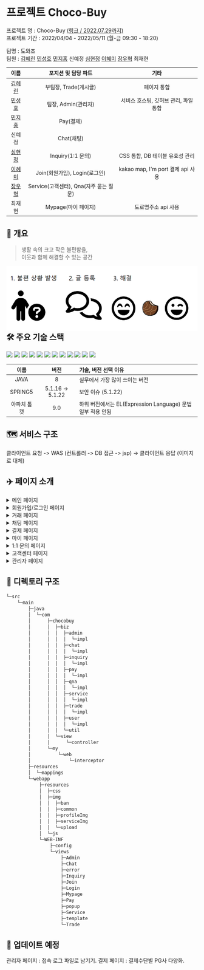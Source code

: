 # 프로젝트 Choco-Buy

프로젝트 명 : Choco-Buy [(링크 / 2022.07.29까지)](http://chocobuy250.ml:8080/)    
프로젝트 기간 : 2022/04/04 - 2022/05/11 (월-금 09:30 - 18:20)  

팀명 : 도와조  
팀원 : [김혜린](https://github.com/gimae1) [민성호](https://github.com/Hernameis) [민지홍](https://github.com/may-jh) 신예정 [심현정](https://github.com/jwsimhj97) [이혜미](https://github.com/Flowerdrumsong) [장우혁](https://github.com/dgh03052) 최재현   

|                    이름                     |          포지션 및 담당 파트           |                 기타                  |
| :-----------------------------------------: | :------------------------------------: | :-----------------------------------: |
|     [김혜린](https://github.com/gimae1)     |         부팀장, Trade(게시글)          |              페이지 통합              |
|   [민성호](https://github.com/Hernameis)    |          팀장, Admin(관리자)           | 서비스 호스팅, 깃허브 관리, 파일 통합 |
|     [민지홍](https://github.com/may-jh)     |               Pay(결제)                |                                       |
|                   신예정                    |               Chat(채팅)               |                                       |
|   [심현정](https://github.com/jwsimhj97)    |           Inquiry(1:1 문의)            |    CSS 통합, DB 테이블 유효성 관리    |
| [이혜미](https://github.com/Flowerdrumsong) |     Join(회원가입), Login(로그인)      |   kakao map, I'm port 결제 api 사용   |
|    [장우혁](https://github.com/dgh03052)    | Service(고객센터), Qna(자주 묻는 질문) |                                       |
|                   최재현                    |          Mypage(마이 페이지)           |          도로명주소 api 사용          |



## :eyes: 개요

> 생활 속의 크고 작은 불편함을,   
> 이웃과 함께 해결할 수 있는  공간

<img src="./img/chocobuy_concept.png" align="left">



## 🛠 주요 기술 스택

<img src="https://img.shields.io/badge/html5-E34F26?style=for-the-badge&logo=html5&logoColor=white"> <img src="https://img.shields.io/badge/JAVA-007396?style=for-the-badge&logo=java&logoColor=white"> <img src="https://img.shields.io/badge/AWS-232F3E?style=for-the-badge&logo=amazonaws&logoColor=white"> <img src="https://img.shields.io/badge/Tomcat-F8DC75?style=for-the-badge&logo=apachetomcat&logoColor=black"> <img src="https://img.shields.io/badge/Github-181717?style=for-the-badge&logo=github&logoColor=white"> <img src="https://img.shields.io/badge/MariaDB-003545?style=for-the-badge&logo=mariadb&logoColor=white"> <img src="https://img.shields.io/badge/Bootstrap-7952B3?style=for-the-badge&logo=bootstrap&logoColor=white"> <img src="https://img.shields.io/badge/JavaScript-F7DF1E?style=for-the-badge&logo=javascript&logoColor=white"> <img src="https://img.shields.io/badge/CSS3-1572B6?style=for-the-badge&logo=css3&logoColor=white"> <img src="https://img.shields.io/badge/spring-6DB33F?style=for-the-badge&logo=spring&logoColor=white"> <img src="https://img.shields.io/badge/jQuery-0769AD?style=for-the-badge&logo=jquery&logoColor=white"> <img src="https://img.shields.io/badge/AJAX-232F3E?style=for-the-badge&logo=ajax&logoColor=white"> 

|    이름     |       버전       | 기술, 버전 선택 이유                                        |
| :---------: | :--------------: | :---------------------------------------------------------- |
|    JAVA     |        8         | 실무에서 가장 많이 쓰이는 버전                              |
|   SPRING5   | 5.1.16 -> 5.1.22 | 보안 이슈 (5.1.22)                                          |
| 아파치 톰캣 |       9.0        | 하위 버전에서는 EL(Expression Language) 문법 일부 적용 안됨 |

### 

## 🗺️ 서비스 구조



클라이언트 요청 -> WAS (컨트롤러 -> DB 접근 -> jsp) -> 클라이언트 응답 (이미지로 대체)



## :airplane: 페이지 소개

<details>
    <summary>메인 페이지</summary>
    <div markdown="1">

<img src="./img/ppt/index.PNG" align="center">

</details>

<details>
    <summary>회원가입/로그인 페이지</summary>
    <div markdown="1">

<img src="./img/ppt/join1.PNG" align="center">

<img src="./img/ppt/join2.PNG" align="center">

<img src="./img/ppt/login1.PNG" align="center">

</details>

<details>
    <summary>거래 페이지</summary>
    <div markdown="1">

<img src="./img/ppt/trade1.PNG" align="center">

<img src="./img/ppt/trade2.PNG" align="center">

<img src="./img/ppt/trade3.PNG" align="center">

</details>

<details>
    <summary>채팅 페이지</summary>
    <div markdown="1">

<img src="./img/ppt/chat1.PNG" align="center">

<img src="./img/ppt/chat2.PNG" align="center">

<img src="./img/ppt/chat3.PNG" align="center">

</details>

<details>
    <summary>결제 페이지</summary>
    <div markdown="1">

<img src="./img/ppt/pay1.PNG" align="center">

<img src="./img/ppt/pay2.PNG" align="center">

</details>

<details>
    <summary>마이 페이지</summary>
    <div markdown="1">

<img src="./img/ppt/mypage1.PNG" align="center">

<img src="./img/ppt/mypage2.PNG" align="center">

</details>

<details>
    <summary>1:1 문의 페이지</summary>
    <div markdown="1">

<img src="./img/ppt/inquiry1.PNG" align="center">

<img src="./img/ppt/inquiry2.PNG" align="center">

<img src="./img/ppt/inquiry3.PNG" align="center">

</details>

<details>
    <summary>고객센터 페이지</summary>
    <div markdown="1">

<img src="./img/ppt/service1.PNG" align="center">

<img src="./img/ppt/service2.PNG" align="center">

<img src="./img/ppt/service3.PNG" align="center">

</details>

<details>
    <summary>관리자 페이지</summary>
    <div markdown="1">

<img src="./img/ppt/admin1.PNG" align="center">

</details>




## :file_folder: 디렉토리 구조

```
└─src
    └─main
        ├─java
        │  └─com
        │      ├─chocobuy
        │      │  ├─biz
        │      │  │  ├─admin
        │      │  │  │  └─impl
        │      │  │  ├─chat
        │      │  │  │  └─impl
        │      │  │  ├─inquiry
        │      │  │  │  └─impl
        │      │  │  ├─pay
        │      │  │  │  └─impl
        │      │  │  ├─qna
        │      │  │  │  └─impl
        │      │  │  ├─service
        │      │  │  │  └─impl
        │      │  │  ├─trade
        │      │  │  │  └─impl
        │      │  │  ├─user
        │      │  │  │  └─impl
        │      │  │  └─util
        │      │  └─view
        │      │      └─controller
        │      └─my
        │          └─web
        │              └─interceptor
        ├─resources
        │  └─mappings
        └─webapp
            ├─resources
            │  ├─css
            │  ├─img
            │  │  ├─ban
            │  │  ├─common
            │  │  ├─profileImg
            │  │  ├─serviceImg
            │  │  └─upload
            │  └─js
            └─WEB-INF
                ├─config
                └─views
                    ├─Admin
                    ├─Chat
                    ├─error
                    ├─Inquiry
                    ├─Join
                    ├─Login
                    ├─Mypage
                    ├─Pay
                    ├─popup
                    ├─Service
                    ├─template
                    └─Trade
```



## :date: 업데이트 예정

관리자 페이지 : 접속 로그 파일로 남기기.
결제 페이지 : 결제수단별 PG사 다양화.
